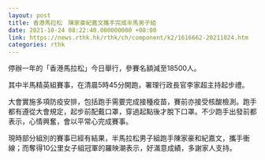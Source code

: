 ```yaml
---
layout: post
title: 香港馬拉松　陳家豪紀嘉文攜手完成半馬男子組
date: 2021-10-24 08:22:40.000000000 +08:00
link: https://news.rthk.hk/rthk/ch/component/k2/1616662-20211024.htm
categories: rthk
---
```


停辦一年的「香港馬拉松」今日舉行，參賽名額減至18500人。

其中半馬精英組賽事，在清晨5時45分開跑，署理行政長官李家超主持起步禮。

大會實施多項防疫安排，包括跑手需要完成接種疫苗，賽前亦接受核酸檢測。跑手都有遵從大會規定，起步前配戴口罩，穿過起點後才脫下口罩。不少跑手出發前都表示，心情興奮，會以平常心完成賽事。

現時部分組別的賽事已經有結果，半馬拉松男子組跑手陳家豪和紀嘉文，攜手衝線；而奪得10公里女子組冠軍的羅映潮表示，好滿意成績，多謝家人支持。
